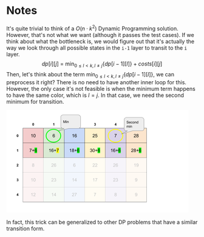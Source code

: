 # Notes

It's quite trivial to think of a $O(n \cdot k^2)$ Dynamic Programming solution. However, that's not what we want (although it passes the test cases). If we think about what the bottleneck is, we would figure out that it's actually the way we look through all possible states in the `i-1` layer to transit to the `i` layer.
$$
dp[i][j]\ =\ \min_{0 \le l \lt k, l \neq j}\{dp[i-1][l]\} + costs[i][j]
$$
Then, let's think about the term $\min_{0 \le l \lt k, l \neq j}\{dp[i-1][l]\}$, we can preprocess it right? There is no need to have another inner loop for this. However, the only case it's not feasible is when the minimum term happens to have the same color, which is $l = j$. In that case, we need the second minimum for transition.

<img src="1.png" alt="1" style="zoom:50%;" />

In fact, this trick can be generalized to other DP problems that have a similar transition form.
